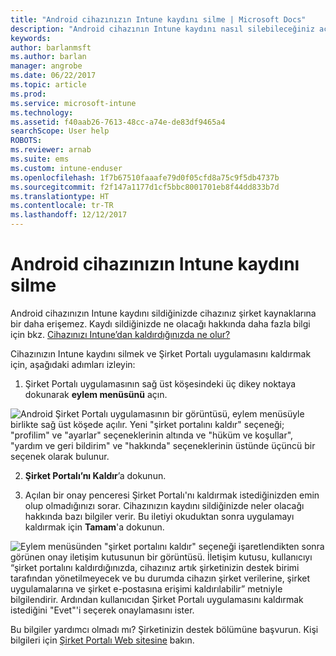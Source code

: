 ```yaml
---
title: "Android cihazınızın Intune kaydını silme | Microsoft Docs"
description: "Android cihazının Intune kaydını nasıl silebileceğiniz açıklanır."
keywords: 
author: barlanmsft
ms.author: barlan
manager: angrobe
ms.date: 06/22/2017
ms.topic: article
ms.prod: 
ms.service: microsoft-intune
ms.technology: 
ms.assetid: f40aab26-7613-48cc-a74e-de83df9465a4
searchScope: User help
ROBOTS: 
ms.reviewer: arnab
ms.suite: ems
ms.custom: intune-enduser
ms.openlocfilehash: 1f7b67510faaafe79d0f05cfd8a75c9f5db4737b
ms.sourcegitcommit: f2f147a1177d1cf5bbc8001701eb8f44dd833b7d
ms.translationtype: HT
ms.contentlocale: tr-TR
ms.lasthandoff: 12/12/2017
---
```

# <a name="how-to-unenroll-your-android-device-from-intune"></a>Android cihazınızın Intune kaydını silme

Android cihazınızın Intune kaydını sildiğinizde cihazınız şirket kaynaklarına bir daha erişemez.  Kaydı sildiğinizde ne olacağı hakkında daha fazla bilgi için bkz. [Cihazınızı Intune’dan kaldırdığınızda ne olur?](what-happens-if-you-unenroll-your-device-from-intune-android.md)

Cihazınızın Intune kaydını silmek ve Şirket Portalı uygulamasını kaldırmak için, aşağıdaki adımları izleyin:

1. Şirket Portalı uygulamasının sağ üst köşesindeki üç dikey noktaya dokunarak **eylem menüsünü** açın. 

  ![Android Şirket Portalı uygulamasının bir görüntüsü, eylem menüsüyle birlikte sağ üst köşede açılır. Yeni "şirket portalını kaldır" seçeneği; "profilim" ve "ayarlar" seçeneklerinin altında ve "hüküm ve koşullar", "yardım ve geri bildirim" ve "hakkında" seçeneklerinin üstünde üçüncü bir seçenek olarak bulunur.](./media/android_remove_cp_menu_action_after_1705.png)

2. **Şirket Portalı’nı Kaldır**’a dokunun.

3. Açılan bir onay penceresi Şirket Portalı'nı kaldırmak istediğinizden emin olup olmadığınızı sorar. Cihazınızın kaydını sildiğinizde neler olacağı hakkında bazı bilgiler verir. Bu iletiyi okuduktan sonra uygulamayı kaldırmak için **Tamam**'a dokunun. 

  ![Eylem menüsünden "şirket portalını kaldır" seçeneği işaretlendikten sonra görünen onay iletişim kutusunun bir görüntüsü. İletişim kutusu, kullanıcıyı “şirket portalını kaldırdığınızda, cihazınız artık şirketinizin destek birimi tarafından yönetilmeyecek ve bu durumda cihazın şirket verilerine, şirket uygulamalarına ve şirket e-postasına erişimi kaldırılabilir” metniyle bilgilendirir. Ardından kullanıcıdan Şirket Portalı uygulamasını kaldırmak istediğini "Evet"'i seçerek onaylamasını ister.](./media/android_remove_cp_menu_confirmation_after_1705.png)

Bu bilgiler yardımcı olmadı mı? Şirketinizin destek bölümüne başvurun. Kişi bilgileri için [Şirket Portalı Web sitesine](https://portal.manage.microsoft.com#HelpDeskDialog) bakın.
